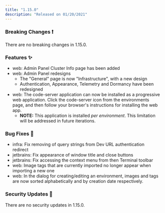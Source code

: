 ```yaml
---
title: "1.15.0"
description: "Released on 01/20/2021"
---
```


### Breaking Changes ❗

There are no breaking changes in 1.15.0.

### Features ✨

- web: Admin Panel Cluster Info page has been added
- web: Admin Panel redesigns
    - The "General" page is now "Infrastructure", with a new design
    - Authentication, Appearance, Telemetry and Dormancy have been redesigned
- web: The code-server application can now be installed as a progressive web application.
Click the code-server icon from the environments page, and then follow your browser's
instructions for installing the web app.
    - **NOTE:** This application is installed _per environment_. This limitation will be
    addressed in future iterations.       

### Bug Fixes 🐛

- infra: Fix removing of query strings from Dev URL authentication redirect
- jetbrains: Fix appearance of window title and close buttons
- jetbrains: Fix accessing the context menu from then Terminal toolbar
- web: Image tags that are currently imported no longer appear when importing a new one
- web: In the dialog for creating/editing an environment, images and tags are now sorted
       alphabetically and by creation date respectively.

### Security Updates 🔐

There are no security updates in 1.15.0.
